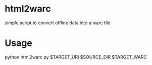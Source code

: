 # html2warc
simple script to convert offline data into a warc file

# Usage
python html2warc.py $TARGET_URI $SOURCE_DIR $TARGET_WARC
